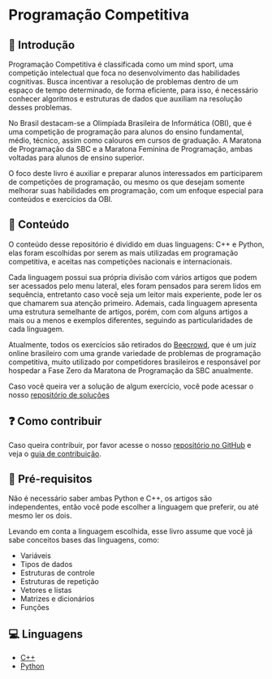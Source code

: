 # Programação Competitiva

## 🤵 Introdução

Programação Competitiva é classificada como um mind sport, uma competição intelectual que foca no desenvolvimento das habilidades cognitivas. Busca incentivar a resolução de problemas dentro de um espaço de tempo determinado, de forma eficiente, para isso, é necessário conhecer algoritmos e estruturas de dados que auxiliam na resolução desses problemas.

No Brasil destacam-se a Olimpíada Brasileira de Informática (OBI), que é uma competição de programação para alunos do ensino fundamental, médio, técnico, assim como calouros em cursos de graduação. A Maratona de Programação da SBC e a Maratona Feminina de Programação, ambas voltadas para alunos de ensino superior.

O foco deste livro é auxiliar e preparar alunos interessados em participarem de competições de programação, ou mesmo os que desejam somente melhorar suas habilidades em programação, com um enfoque especial para conteúdos e exercícios da OBI.

## 📖 Conteúdo

O conteúdo desse repositório é dividido em duas linguagens: C++ e Python, elas foram escolhidas por serem as mais utilizadas em programação competitiva, e aceitas nas competições nacionais e internacionais.

Cada linguagem possui sua própria divisão com vários artigos que podem ser acessados pelo menu lateral, eles foram pensados para serem lidos em sequência, entretanto caso você seja um leitor mais experiente, pode ler os que chamarem sua atenção primeiro. Ademais, cada linguagem apresenta uma estrutura semelhante de artigos, porém, com com alguns artigos a mais ou a menos e exemplos diferentes, seguindo as particularidades de cada linguagem.

Atualmente, todos os exercícios são retirados do [Beecrowd](https://www.beecrowd.com.br/judge/pt/), que é um juiz online brasileiro com uma grande variedade de problemas de programação competitiva, muito utilizado por competidores brasileiros e responsável por hospedar a Fase Zero da Maratona de Programação da SBC anualmente.

Caso você queira ver a solução de algum exercício, você pode acessar o nosso [repositório de soluções](https://github.com/FACOMpetindo/programacao-competitiva)

## ❓ Como contribuir

Caso queira contribuir, por favor acesse o nosso [repositório no GitHub](https://github.com/FACOMpetindo/programacao-competitiva) e veja o [guia de contribuição](https://github.com/FACOMpetindo/programacao-competitiva/blob/main/CONTRIBUTING.md).

## 🧠 Pré-requisitos

Não é necessário saber ambas Python e C++, os artigos são independentes, então você pode escolher a linguagem que preferir, ou até mesmo ler os dois.

Levando em conta a linguagem escolhida, esse livro assume que você já sabe conceitos bases das linguagens, como:

- Variáveis
- Tipos de dados
- Estruturas de controle
- Estruturas de repetição
- Vetores e listas
- Matrizes e dicionários
- Funções

## 💻 Linguagens

- [C++](C++/README.md)
- [Python](Python/README.md)
